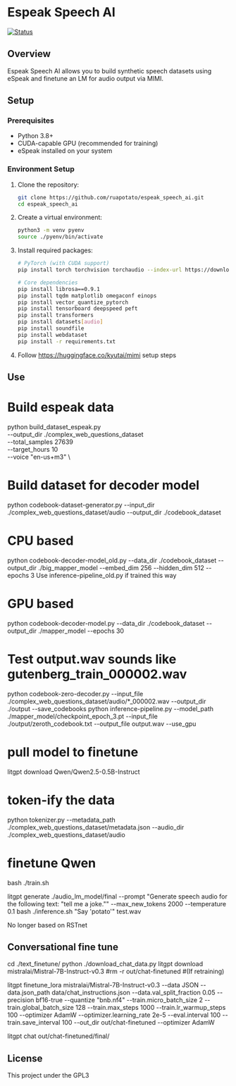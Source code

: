 # Espeak Speech AI

[![Status](https://img.shields.io/badge/Status-Experimental-yellow.svg)](https://github.com/yourusername/espeak_speech_ai)
## Overview

Espeak Speech AI allows you to build synthetic speech datasets using eSpeak and finetune an LM for audio output via MIMI. 

## Setup

### Prerequisites

- Python 3.8+
- CUDA-capable GPU (recommended for training)
- eSpeak installed on your system

### Environment Setup

1. Clone the repository:
   ```bash
   git clone https://github.com/ruapotato/espeak_speech_ai.git
   cd espeak_speech_ai
   ```

2. Create a virtual environment:
   ```bash
   python3 -m venv pyenv
   source ./pyenv/bin/activate
   ```

3. Install required packages:
   ```bash
   # PyTorch (with CUDA support)
   pip install torch torchvision torchaudio --index-url https://download.pytorch.org/whl/cu121
   
   # Core dependencies
   pip install librosa==0.9.1
   pip install tqdm matplotlib omegaconf einops
   pip install vector_quantize_pytorch
   pip install tensorboard deepspeed peft
   pip install transformers
   pip install datasets[audio]
   pip install soundfile
   pip install webdataset
   pip install -r requirements.txt
   ```

4. Follow https://huggingface.co/kyutai/mimi setup steps


Use
---

# Build espeak data
python build_dataset_espeak.py \
  --output_dir ./complex_web_questions_dataset \
  --total_samples 27639 \
  --target_hours 10 \
  --voice "en-us+m3" \

# Build dataset for decoder model
python codebook-dataset-generator.py --input_dir ./complex_web_questions_dataset/audio --output_dir ./codebook_dataset

# CPU based
python codebook-decoder-model_old.py --data_dir ./codebook_dataset --output_dir ./big_mapper_model --embed_dim 256 --hidden_dim 512 --epochs 3
Use inference-pipeline_old.py if trained this way

# GPU based
python codebook-decoder-model.py --data_dir ./codebook_dataset --output_dir ./mapper_model --epochs 30

# Test output.wav sounds like gutenberg_train_000002.wav
python codebook-zero-decoder.py --input_file ./complex_web_questions_dataset/audio/*_000002.wav --output_dir ./output --save_codebooks
python inference-pipeline.py --model_path ./mapper_model/checkpoint_epoch_3.pt --input_file ./output/zeroth_codebook.txt --output_file output.wav --use_gpu


# pull model to finetune
litgpt download Qwen/Qwen2.5-0.5B-Instruct


# token-ify the data
python tokenizer.py --metadata_path ./complex_web_questions_dataset/metadata.json --audio_dir ./complex_web_questions_dataset/audio
# finetune Qwen
bash ./train.sh

litgpt generate ./audio_lm_model/final --prompt "Generate speech audio for the following text: \"tell me a joke.\"" --max_new_tokens 2000 --temperature 0.1
bash ./inference.sh "Say 'potato'" test.wav


No longer based on RSTnet


Conversational fine tune
------------------------

cd ./text_finetune/
python ./download_chat_data.py 
litgpt download  mistralai/Mistral-7B-Instruct-v0.3
#rm -r out/chat-finetuned #(If retraining)

litgpt finetune_lora mistralai/Mistral-7B-Instruct-v0.3 --data JSON --data.json_path data/chat_instructions.json --data.val_split_fraction 0.05 --precision bf16-true --quantize "bnb.nf4" --train.micro_batch_size 2 --train.global_batch_size 128 --train.max_steps 1000 --train.lr_warmup_steps 100 --optimizer AdamW --optimizer.learning_rate 2e-5 --eval.interval 100 --train.save_interval 100 --out_dir out/chat-finetuned --optimizer AdamW

litgpt chat out/chat-finetuned/final/

## License

This project under the GPL3
